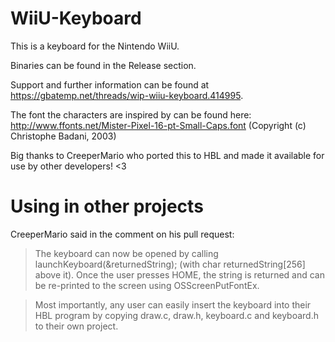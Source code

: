 # WiiU-Keyboard

This is a keyboard for the Nintendo WiiU.

Binaries can be found in the Release section.

Support and further information can be found at https://gbatemp.net/threads/wip-wiiu-keyboard.414995.

The font the characters are inspired by can be found here: http://www.ffonts.net/Mister-Pixel-16-pt-Small-Caps.font (Copyright (c) Christophe Badani, 2003)

Big thanks to CreeperMario who ported this to HBL and made it available for use by other developers! <3

# Using in other projects

CreeperMario said in the comment on his pull request:

>The keyboard can now be opened by calling launchKeyboard(&returnedString); (with char returnedString[256] above it). Once the
>user presses HOME, the string is returned and can be re-printed to the screen using OSScreenPutFontEx.

>Most importantly, any user can easily insert the keyboard into their HBL program by copying draw.c, draw.h, keyboard.c and
>keyboard.h to their own project.
